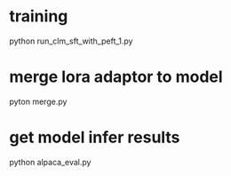 # training 
python run_clm_sft_with_peft_1.py

# merge lora adaptor to model
pyton merge.py

# get model infer results
python alpaca_eval.py
